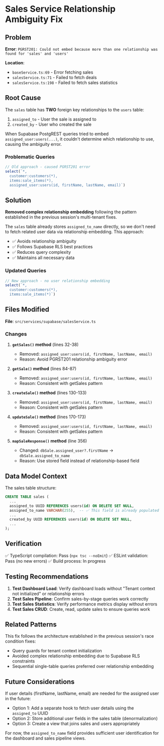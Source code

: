 # Sales Service Relationship Ambiguity Fix

## Problem
**Error**: `PGRST201: Could not embed because more than one relationship was found for 'sales' and 'users'`

**Location**: 
- `baseService.ts:69` - Error fetching sales
- `salesService.ts:71` - Failed to fetch deals
- `salesService.ts:198` - Failed to fetch sales statistics

## Root Cause
The `sales` table has **TWO** foreign key relationships to the `users` table:
1. `assigned_to` - User the sale is assigned to
2. `created_by` - User who created the sale

When Supabase PostgREST queries tried to embed `assigned_user:users(...)`, it couldn't determine which relationship to use, causing the ambiguity error.

### Problematic Queries
```typescript
// Old approach - caused PGRST201 error
select(`*,
  customer:customers(*),
  items:sale_items(*),
  assigned_user:users(id, firstName, lastName, email)`)
```

## Solution
**Removed complex relationship embedding** following the pattern established in the previous session's multi-tenant fixes.

The `sales` table already stores `assigned_to_name` directly, so we don't need to fetch related user data via relationship embedding. This approach:
- ✅ Avoids relationship ambiguity
- ✅ Follows Supabase RLS best practices
- ✅ Reduces query complexity
- ✅ Maintains all necessary data

### Updated Queries
```typescript
// New approach - no user relationship embedding
select(`*,
  customer:customers(*),
  items:sale_items(*)`)
```

## Files Modified
**File**: `src/services/supabase/salesService.ts`

### Changes
1. **`getSales()` method** (lines 32-38)
   - Removed: `assigned_user:users(id, firstName, lastName, email)`
   - Reason: Avoid PGRST201 relationship ambiguity error

2. **`getSale()` method** (lines 84-87)
   - Removed: `assigned_user:users(id, firstName, lastName, email)`
   - Reason: Consistent with getSales pattern

3. **`createSale()` method** (lines 130-133)
   - Removed: `assigned_user:users(id, firstName, lastName, email)`
   - Reason: Consistent with getSales pattern

4. **`updateSale()` method** (lines 170-173)
   - Removed: `assigned_user:users(id, firstName, lastName, email)`
   - Reason: Consistent with getSales pattern

5. **`mapSaleResponse()` method** (line 356)
   - Changed: `dbSale.assigned_user?.firstName` → `dbSale.assigned_to_name`
   - Reason: Use stored field instead of relationship-based field

## Data Model Context
The sales table structure:
```sql
CREATE TABLE sales (
  ...
  assigned_to UUID REFERENCES users(id) ON DELETE SET NULL,
  assigned_to_name VARCHAR(255),  -- ✅ This field is already populated
  ...
  created_by UUID REFERENCES users(id) ON DELETE SET NULL,
  ...
);
```

## Verification
✅ TypeScript compilation: Pass (`npx tsc --noEmit`)
✅ ESLint validation: Pass (no new errors)
✅ Build process: In progress

## Testing Recommendations
1. **Test Dashboard Load**: Verify dashboard loads without "Tenant context not initialized" or relationship errors
2. **Test Sales Pipeline**: Confirm sales-by-stage queries work correctly
3. **Test Sales Statistics**: Verify performance metrics display without errors
4. **Test Sales CRUD**: Create, read, update sales to ensure queries work

## Related Patterns
This fix follows the architecture established in the previous session's race condition fixes:
- Query guards for tenant context initialization
- Avoided complex relationship embedding due to Supabase RLS constraints
- Sequential single-table queries preferred over relationship embedding

## Future Considerations
If user details (firstName, lastName, email) are needed for the assigned user in the future:
- Option 1: Add a separate hook to fetch user details using the `assigned_to` UUID
- Option 2: Store additional user fields in the sales table (denormalization)
- Option 3: Create a view that joins sales and users appropriately

For now, the `assigned_to_name` field provides sufficient user identification for the dashboard and sales pipeline views.